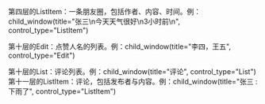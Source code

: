 第四层的ListItem：一条朋友圈，包括作者、内容、时间。例：child_window(title="张三\n今天天气很好\n3小时前\n", control_type="ListItem")

第十层的Edit：点赞人名的列表。例：child_window(title="李四，王五", control_type="Edit")

第十层的List：评论列表。例：child_window(title="评论", control_type="List")
第十一层的ListItem：评论，包括发布者与内容。例：child_window(title="张三 : 下雨了", control_type="ListItem")